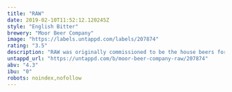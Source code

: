 ```yaml
---
title: "RAW"
date: 2019-02-10T11:52:12.120245Z
style: "English Bitter"
brewery: "Moor Beer Company"
image: "https://labels.untappd.com/labels/207874"
rating: "3.5"
description: "RAW was originally commissioned to be the house beers for Real Ale Weston and the Royal Artillery Arms, both now sadly closed.  The landlord and drinkers were already huge fans of Merlin’s Magic, but wanted something a bit hoppier.  They were also intrigued with our unfined natural approach to beer.  So we trialled three different unfined, dry-hopped versions of Merlin’s Magic.  Layering the herbal dry-hopped characteristics over the rich malt base, and padding it out with body and flavour enhancing yeast really transformed the already sessionable Merlin’s Magic into something even more enjoyable.  Everyone really loves the result.  Consequently we make it available to select pubs whose customers appreciate its natural nature and enhanced flavours.  If you are lucky enough to find some you will be rewarded with a truly remarkable best bitter, and perhaps begin to understand that beer is often the better for having some opacity."
untappd_url: "https://untappd.com/b/moor-beer-company-raw/207874"
abv: "4.3"
ibu: "0"
robots: noindex,nofollow
---
```

